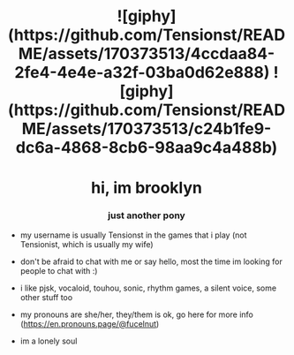 <h1 align="center">![giphy](https://github.com/Tensionst/README/assets/170373513/4ccdaa84-2fe4-4e4e-a32f-03ba0d62e888) ![giphy](https://github.com/Tensionst/README/assets/170373513/c24b1fe9-dc6a-4868-8cb6-98aa9c4a488b)



<h1 align="center">hi, im brooklyn</h1>
<h3 align="center">just another pony</h3>

- my username is usually Tensionst in the games that i play (not Tensionist, which is usually my wife) 

- don't be afraid to chat with me or say hello, most the time im looking for people to chat with :) 

- i like pjsk, vocaloid, touhou, sonic, rhythm games, a silent voice, some other stuff too 

- my pronouns are she/her, they/them is ok, go here for more info (https://en.pronouns.page/@fucelnut)
  
- im a lonely soul 




